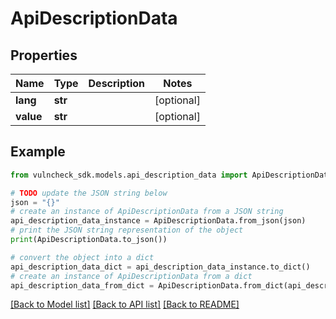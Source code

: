 # ApiDescriptionData


## Properties

Name | Type | Description | Notes
------------ | ------------- | ------------- | -------------
**lang** | **str** |  | [optional] 
**value** | **str** |  | [optional] 

## Example

```python
from vulncheck_sdk.models.api_description_data import ApiDescriptionData

# TODO update the JSON string below
json = "{}"
# create an instance of ApiDescriptionData from a JSON string
api_description_data_instance = ApiDescriptionData.from_json(json)
# print the JSON string representation of the object
print(ApiDescriptionData.to_json())

# convert the object into a dict
api_description_data_dict = api_description_data_instance.to_dict()
# create an instance of ApiDescriptionData from a dict
api_description_data_from_dict = ApiDescriptionData.from_dict(api_description_data_dict)
```
[[Back to Model list]](../README.md#documentation-for-models) [[Back to API list]](../README.md#documentation-for-api-endpoints) [[Back to README]](../README.md)


